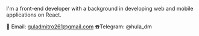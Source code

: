 I'm a front-end developer with a background in developing web and mobile applications on React. 

📧 Email: guladmitro261@gmail.com 
☎️Telegram: @hula_dm
